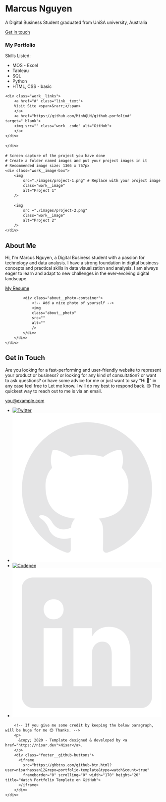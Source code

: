 <div class="header__text-box row">
    <div class="header__text">
        <h1 class="heading-primary">
        <span>Marcus Nguyen</span> 
        </h1>
        <p>A Digital Business Student graduated from UniSA university, Australia</p>
        <a href="https://github.com/MinhQUN/github-porfolio?tab=readme-ov-file#get-in-touch" class="btn btn--pink">Get in touch</a>
    </div>
</div>

<div class="work__box">
    <div class="work__text">
    <h3>My Portfolio</h3>
    <p>
        Skills Listed:
    </p>
    <ul class="work__list">
        <li>MOS - Excel</li>
        <li>Tableau</li>
        <li>SQL</li>
        <li>Python</li>
        <li>HTML, CSS - basic</li>
    </ul>

    <div class="work__links">
        <a href="#" class="link__text">
        Visit Site <span>&rarr;</span>
        </a> 
        <a href="https://github.com/MinhQUN/github-porfolio#" target="_blank">
        <img src="" class="work__code" alt="GitHub">
        </a>
    </div>

    </div>

    # Screen capture of the project you have done
    # Create a folder named images and put your project images in it
    # Recommended image size: 1366 x 767px
    <div class="work__image-box">
        <img
            src="./images/project-1.png" # Replace with your project image
            class="work__image"
            alt="Project 1"
        />

        <img
            src ="./images/project-2.png"
            class="work__image"             
            alt="Project 2"
        />
    </div>
</div>

<section class="about" id="about">
    <div class="row">
        <h2>About Me</h2>
        <div class="about__content">
            <div class="about__text">
                <!-- Replace the below paragraph with info about yourself -->
                <p>
                Hi, I'm Marcus Nguyen, a Digital Business student with a passion for technology and data analysis. I have a strong foundation in digital business concepts and practical skills in data visualization and analysis. I am always eager to learn and adapt to new challenges in the ever-evolving digital landscape.
                </p>
                <!-- Provide a link to your resume -->
                <a href="#" class="btn">My Resume</a>
            </div>

            <div class="about__photo-container">
                <!-- Add a nice photo of yourself -->
                <img
                class="about__photo"
                src=""
                alt=""
                />
            </div>
        </div>
    </div>
</section>


<section class="contact" id="contact">
      <div class="row">
        <h2>Get in Touch</h2>
        <div class="contact__info">
          <p>
            Are you looking for a fast-performing and user-friendly website to
            represent your product or business? or looking for any kind of
            consultation? or want to ask questions? or have some advice for me
            or just want to say "Hi 👋" in any case feel free to Let me know. I
            will do my best to respond back. 😊 The quickest way to reach out to
            me is via an email.
          </p>
          <!-- Replace the email with yours -->
          <a href="mailto:you@example.com" class="btn">you@example.com</a>
        </div>
      </div>
</section>

<footer role="contentinfo" class="footer">
    <div class="row">
        <!-- Update the links to point to your accounts -->
        <ul class="footer__social-links">
            <li class="footer__social-link-item">
                <a href="https://twitter.com/nisarhassan12/">
                    <img src="./images/twitter.svg" class="footer__social-image" alt="Twitter">
                </a>
            </li>
            <li class="footer__social-link-item">
                <a href="https://github.com/nisarhassan12/">
                    <img src="./images/github.svg" class="footer__social-image" alt="Github">
                </a>
            </li>
            <li class="footer__social-link-item">
                <a href="https://codepen.io/nisar_hassan">
                    <img src="./images/codepen.svg" class="footer__social-image" alt="Codepen">
                </a>
            </li>
            <li class="footer__social-link-item">
                <a href=https://www.linkedin.com/in/nisar-hassan-naqvi-413466199/">
                    <img src="./images/linkedin.svg" class="footer__social-image" alt="Linkedin">
                </a>
            </li>
        </ul>

        <!-- If you give me some credit by keeping the below paragraph, will be huge for me 😊 Thanks. -->
        <p>
          &copy; 2020 - Template designed & developed by <a href="https://nisar.dev">Nisar</a>.
        </p>
        <div class="footer__github-buttons">
          <iframe
            src="https://ghbtns.com/github-btn.html?user=nisarhassan12&repo=portfolio-template&type=watch&count=true" 
            frameborder="0" scrolling="0" width="170" height="20" title="Watch Portfolio Template on GitHub">
          </iframe>
        </div>
    </div>
</footer>
